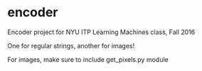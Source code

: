 # encoder
Encoder project for NYU ITP Learning Machines class, Fall 2016

One for regular strings, another for images! 

For images, make sure to include get_pixels.py module
